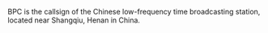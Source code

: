 BPC is the callsign of the Chinese low-frequency time broadcasting station, located near Shangqiu, Henan in China.
